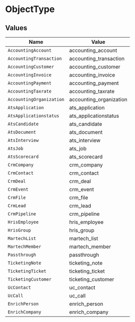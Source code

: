 # ObjectType


## Values

| Name                     | Value                    |
| ------------------------ | ------------------------ |
| `AccountingAccount`      | accounting_account       |
| `AccountingTransaction`  | accounting_transaction   |
| `AccountingCustomer`     | accounting_customer      |
| `AccountingInvoice`      | accounting_invoice       |
| `AccountingPayment`      | accounting_payment       |
| `AccountingTaxrate`      | accounting_taxrate       |
| `AccountingOrganization` | accounting_organization  |
| `AtsApplication`         | ats_application          |
| `AtsApplicationstatus`   | ats_applicationstatus    |
| `AtsCandidate`           | ats_candidate            |
| `AtsDocument`            | ats_document             |
| `AtsInterview`           | ats_interview            |
| `AtsJob`                 | ats_job                  |
| `AtsScorecard`           | ats_scorecard            |
| `CrmCompany`             | crm_company              |
| `CrmContact`             | crm_contact              |
| `CrmDeal`                | crm_deal                 |
| `CrmEvent`               | crm_event                |
| `CrmFile`                | crm_file                 |
| `CrmLead`                | crm_lead                 |
| `CrmPipeline`            | crm_pipeline             |
| `HrisEmployee`           | hris_employee            |
| `HrisGroup`              | hris_group               |
| `MartechList`            | martech_list             |
| `MartechMember`          | martech_member           |
| `Passthrough`            | passthrough              |
| `TicketingNote`          | ticketing_note           |
| `TicketingTicket`        | ticketing_ticket         |
| `TicketingCustomer`      | ticketing_customer       |
| `UcContact`              | uc_contact               |
| `UcCall`                 | uc_call                  |
| `EnrichPerson`           | enrich_person            |
| `EnrichCompany`          | enrich_company           |